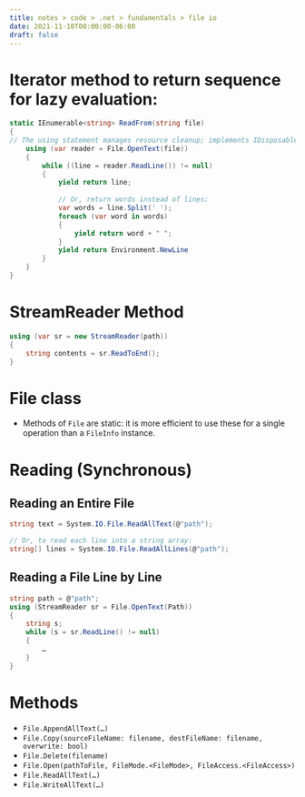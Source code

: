 ```yaml
---
title: notes > code > .net > fundamentals > file io
date: 2021-11-10T00:00:00-06:00
draft: false
---
```


# Iterator method to return sequence for lazy evaluation:
```cs
static IEnumerable<string> ReadFrom(string file) 
{
// The using statement manages resource cleanup; implements IDisposable interface; calls Dispose() to release resource even if an exception is thrown:
	using (var reader = File.OpenText(file)) 
    {		
		while ((line = reader.ReadLine()) != null) 
        {
			yield return line;
			
			// Or, return words instead of lines:
			var words = line.Split(' ');
			foreach (var word in words) 
            {
				yield return word + " ";
			}
			yield return Environment.NewLine
		}
	}
}
```

# StreamReader Method
```cs
using (var sr = new StreamReader(path)) 
{ 
	string contents = sr.ReadToEnd();
}
```

# File class
- Methods of `File` are static: it is more efficient to use these for a single operation than a `FileInfo` instance.

# Reading (Synchronous)
## Reading an Entire File
```cs
string text = System.IO.File.ReadAllText(@"path");

// Or, to read each line into a string array:
string[] lines = System.IO.File.ReadAllLines(@"path");
```

## Reading a File Line by Line
```cs
string path = @"path";
using (StreamReader sr = File.OpenText(Path)) 
{
	string s;
	while (s = sr.ReadLine() != null) 
	{
		…
	}
}
```

# Methods
- `File.AppendAllText(…)`
- `File.Copy(sourceFileName: filename, destFileName: filename, overwrite: bool)`
- `File.Delete(filename)`
- `File.Open(pathToFile, FileMode.<FileMode>, FileAccess.<FileAccess>)` 
- `File.ReadAllText(…)`
- `File.WriteAllText(…)`
